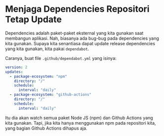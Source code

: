 # Menjaga Dependencies Repositori Tetap Update

Dependencies adalah paket-paket eksternal yang kita gunakan saat membangun aplikasi. Nah, biasanya ada bug-bug pada dependencies yang kita gunakan. Supaya kita senantiasa dapat update release dependencies yang kita gunakan, kita pakai `dependabot`.

Caranya, buat file `.github/dependabot.yml` yang isinya:

```yaml
version: 2
updates:
  - package-ecosystem: "npm"
    directory: "/"
    schedule:
      interval: "daily"
  - package-ecosystem: "github-actions"
    directory: "/"
    schedule:
      interval: "daily"
```

Itu dia akan watch semua paket Node JS (npm) dan Github Actions yang kita gunakan. Tapi, jika kita hanya menggunakan npm pada repositori kita, yang bagian Github Actions dihapus aja.